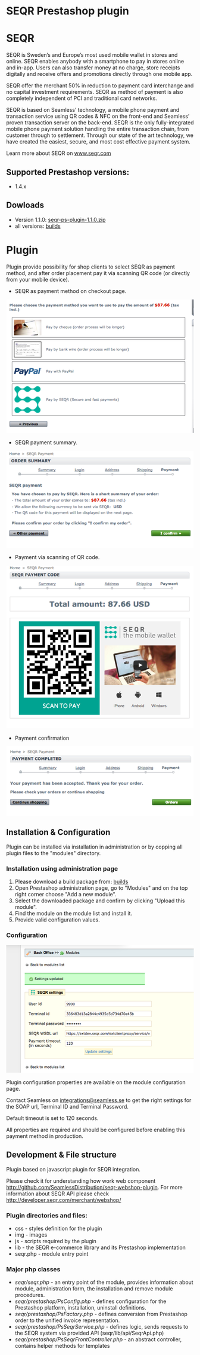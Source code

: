 SEQR Prestashop plugin
======================

# SEQR #
SEQR is Sweden’s and Europe’s most used mobile wallet in stores and online. SEQR enables anybody with a smartphone to pay in stores online and in-app.
Users can also transfer money at no charge, store receipts digitally and receive offers and promotions directly through one mobile app.

SEQR offer the merchant 50% in reduction to payment card interchange and no capital investment requirements.
SEQR as method of payment is also completely independent of PCI and traditional card networks.

SEQR is based on Seamless’ technology, a mobile phone payment and transaction service using QR codes & NFC on the front-end and Seamless’ proven transaction server on the back-end.
SEQR is the only fully-integrated mobile phone payment solution handling the entire transaction chain, from customer through to settlement.
Through our state of the art technology, we have created the easiest, secure, and most cost effective payment system.

Learn more about SEQR on www.seqr.com

## Supported Prestashop versions: ##
* 1.4.x

## Dowloads ##
* Version 1.1.0: [seqr-ps-plugin-1.1.0.zip](build/seqr-ps-plugin-1.1.0.zip)
* all versions: [builds](build/)

# Plugin #
Plugin provide possibility for shop clients to select SEQR as payment method, and after order placement pay it via scanning QR code (or directly from your mobile device).

* SEQR as payment method on checkout page.

![alt tag](docs/payment_option.png)

* SEQR payment summary.

![alt tag](docs/payment_summary.png)

* Payment via scanning of QR code.

![alt tag](docs/payment_code.png)

* Payment confirmation

![alt tag](docs/payment_completed.png)

## Installation & Configuration ##

Plugin can be installed via installation in administration or by copping all plugin files to the "modules" directory.

### Installation using administration page ###

1. Please download a build package from: [builds](build/)
2. Open Prestashop administration page, go to "Modules" and on the top right corner choose "Add a new module".
3. Select the downloaded package and confirm by clicking "Upload this module".
4. Find the module on the module list and install it.
5. Provide valid configuration values.

### Configuration ###

![alt tag](docs/seqr_settings.png)

Plugin configuration properties are available on the module configuration page.

Contact Seamless on integrations@seamless.se to get the right settings for the SOAP url, Terminal ID and Terminal Password.

Default timeout is set to 120 seconds.

All properties are required and should be configured before enabling this payment method in production.

## Development & File structure ##

Plugin based on javascript plugin for SEQR integration.

Please check it for understanding how work web component http://github.com/SeamlessDistribution/seqr-webshop-plugin.
For more information about SEQR API please check http://developer.seqr.com/merchant/webshop/

### Plugin directories and files: ###
* css - styles definition for the plugin
* img - images
* js - scripts required by the plugin
* lib - the SEQR e-commerce library and its Prestashop implementation
* seqr.php - module entry point

### Major php classes ###
* _seqr/seqr.php_ - an entry point of the module, provides information about module, administration form, the installation and remove module procedures.
* _seqr/prestashop/PsConfig.php_ - defines configuration for the Prestashop platform, installation, uninstall definitions.
* _seqr/prestashop/PsFactory.php_ - defines conversion from Prestashop order to the unified invoice representation.
* _seqr/prestashop/PsSeqrService.php_ - defines logic, sends requests to the SEQR system via provided API (seqr/lib/api/SeqrApi.php)
* _seqr/prestashop/PsSeqrFrontController.php_ - an abstract controller, contains helper methods for templates

